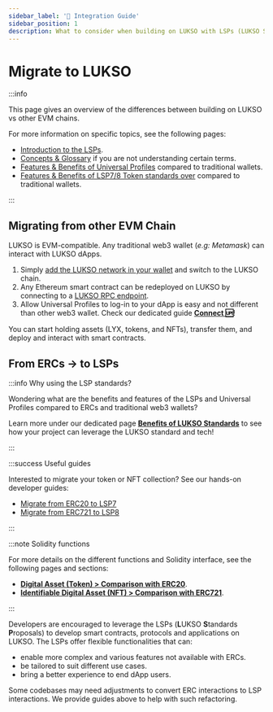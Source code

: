 ```yaml
---
sidebar_label: '🔧 Integration Guide'
sidebar_position: 1
description: What to consider when building on LUKSO with LSPs (LUKSO Standard Proposals)?
---
```


# Migrate to LUKSO

:::info

This page gives an overview of the differences between building on LUKSO vs other EVM chains.

For more information on specific topics, see the following pages:

- [Introduction to the LSPs](/standards/introduction.md).
- [Concepts & Glossary](../concepts.md) if you are not understanding certain terms.
- [Features & Benefits of Universal Profiles](../benefits-lukso-standards.md#universal-profiles-vs-smart-wallets) compared to traditional wallets.
- [Features & Benefits of LSP7/8 Token standards over](../benefits-lukso-standards.md#features-of-lsp-token-standards-over-erc20-and-erc721) compared to traditional wallets.

:::

## Migrating from other EVM Chain

LUKSO is EVM-compatible. Any traditional web3 wallet (_e.g: Metamask_) can interact with LUKSO dApps.

1. Simply [add the LUKSO network in your wallet](/networks/testnet/parameters.md) and switch to the LUKSO chain.
2. Any Ethereum smart contract can be redeployed on LUKSO by connecting to a [LUKSO RPC endpoint](/networks/mainnet/parameters).
3. Allow Universal Profiles to log-in to your dApp is easy and not different than other web3 wallet. Check our dedicated guide [**Connect 🆙**](/learn/universal-profile/connect-profile/connect-up.md)!

You can start holding assets (LYX, tokens, and NFTs), transfer them, and deploy and interact with smart contracts.

## From ERCs → to LSPs

:::info Why using the LSP standards?

Wondering what are the benefits and features of the LSPs and Universal Profiles compared to ERCs and traditional web3 wallets?

Learn more under our dedicated page [**Benefits of LUKSO Standards**](../benefits-lukso-standards.md) to see how your project can leverage the LUKSO standard and tech!

:::

:::success Useful guides

Interested to migrate your token or NFT collection? See our hands-on developer guides:

- [Migrate from ERC20 to LSP7](./migrate-erc20-to-lsp7.md)
- [Migrate from ERC721 to LSP8](./migrate-erc721-to-lsp8.md)

:::

:::note Solidity functions

For more details on the different functions and Solidity interface, see the following pages and sections:

- [**Digital Asset (Token) > Comparison with ERC20**](/contracts/overview/Token/index.md#comparisons-with-erc20).
- [**Identifiable Digital Asset (NFT) > Comparison with ERC721**](/contracts/overview/NFT/index.md#comparisons-with-erc721).

:::

Developers are encouraged to leverage the LSPs (**L**UKSO **S**tandards **P**roposals) to develop smart contracts, protocols and applications on LUKSO. The LSPs offer flexible functionalities that can:

- enable more complex and various features not available with ERCs.
- be tailored to suit different use cases.
- bring a better experience to end dApp users.

Some codebases may need adjustments to convert ERC interactions to LSP interactions. We provide guides above to help with such refactoring.
